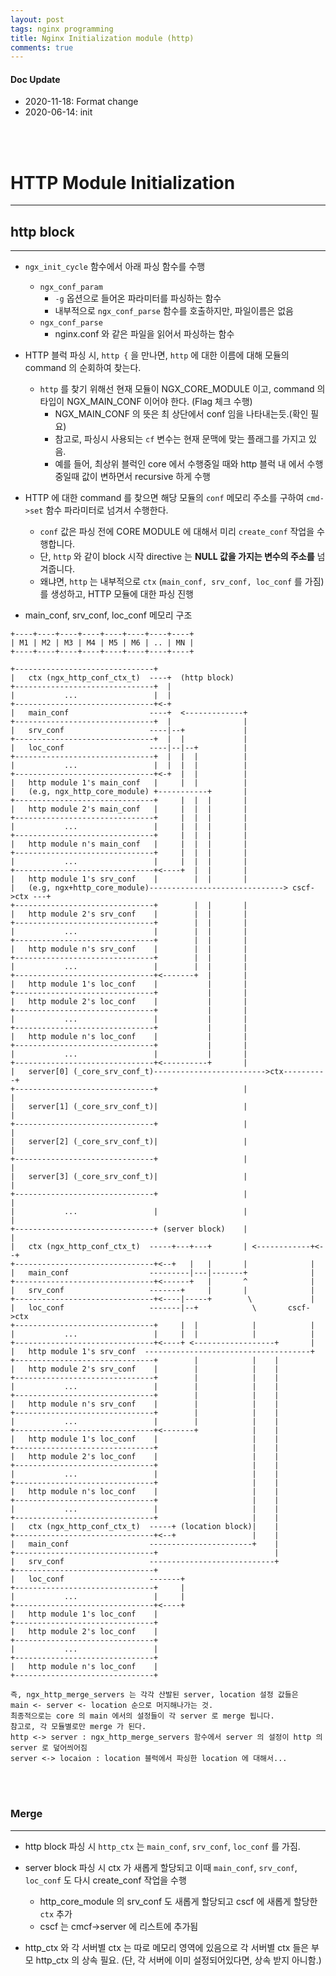 ```yaml
---
layout: post
tags: nginx programming
title: Nginx Initialization module (http)
comments: true
---
```


#### Doc Update

* 2020-11-18: Format change
* 2020-06-14: init
<br/>
<br/>

# HTTP Module Initialization

---

## http block

---

* `ngx_init_cycle` 함수에서 아래 파싱 함수를 수행
    * `ngx_conf_param`
        * `-g` 옵션으로 들어온 파라미터를 파싱하는 함수
        * 내부적으로 `ngx_conf_parse` 함수를 호출하지만, 파일이름은 없음
    * `ngx_conf_parse`
        * nginx.conf 와 같은 파일을 읽어서 파싱하는 함수

* HTTP 블럭 파싱 시, `http {` 을 만나면, `http` 에 대한 이름에 대해 모듈의 command 의 순회하여 찾는다.
    * `http` 를 찾기 위해선 현재 모듈이 NGX_CORE_MODULE 이고, command 의 타입이 NGX_MAIN_CONF 이어야 한다. (Flag 체크 수행)
        * NGX_MAIN_CONF 의 뜻은 최 상단에서 conf 임을 나타내는듯.(확인 필요)
        * 참고로, 파싱시 사용되는 `cf` 변수는 현재 문맥에 맞는 플래그를 가지고 있음.
        * 예를 들어, 최상위 블럭인 core 에서 수행중일 때와 http 블럭 내 에서 수행 중일때 값이 변하면서 recursive 하게 수행
* HTTP 에 대한 command 를 찾으면 해당 모듈의 `conf` 메모리 주소를 구하여 `cmd->set` 함수 파라미터로 넘겨서 수행한다.
    * `conf` 값은 파싱 전에 CORE MODULE 에 대해서 미리 `create_conf` 작업을 수행합니다.
    * 단, `http` 와 같이 block 시작 directive 는 **NULL 값을 가지는 변수의 주소를** 넘겨줍니다.
    * 왜냐면, `http` 는 내부적으로 `ctx` (`main_conf, srv_conf, loc_conf` 를 가짐) 를 생성하고, HTTP 모듈에 대한 파싱 진행


* main_conf, srv_conf, loc_conf 메모리 구조
```
+----+----+----+----+----+----+----+----+
| M1 | M2 | M3 | M4 | M5 | M6 | .. | MN |
+----+----+----+----+----+----+----+----+

+-------------------------------+
|   ctx (ngx_http_conf_ctx_t)  ----+  (http block)
+-------------------------------+  |
|           ...                 |  |
+-------------------------------+<-+
|   main_conf                  ----+  <-------------+
+-------------------------------+  |                |
|   srv_conf                   ----|--+             |
+-------------------------------+  |  |             |
|   loc_conf                   ----|--|--+          |
+-------------------------------+  |  |  |          |
|           ...                 |  |  |  |          |
+-------------------------------+<-+  |  |          |
|   http module 1's main_conf   |     |  |          |
|   (e.g, ngx_http_core_module) +-----------+       |
+-------------------------------+     |  |  |       |
|   http module 2's main_conf   |     |  |  |       |
+-------------------------------+     |  |  |       |
|           ...                 |     |  |  |       |
+-------------------------------+     |  |  |       |
|   http module n's main_conf   |     |  |  |       |
+-------------------------------+     |  |  |       |
|           ...                 |     |  |  |       |
+-------------------------------+<----+  |  |       |
|   http module 1's srv_conf    |        |  |       |
|   (e.g, ngx+http_core_module)------------------------------> cscf->ctx ---+
+-------------------------------+        |  |       |              
|   http module 2's srv_conf    |        |  |       |              
+-------------------------------+        |  |       |              
|           ...                 |        |  |       |              
+-------------------------------+        |  |       |              
|   http module n's srv_conf    |        |  |       |              
+-------------------------------+        |  |       |              
|           ...                 |        |  |       |              
+-------------------------------+<-------+  |       |              
|   http module 1's loc_conf    |           |       |              
+-------------------------------+           |       |              
|   http module 2's loc_conf    |           |       |              
+-------------------------------+           |       |              
|           ...                 |           |       |              
+-------------------------------+           |       |              
|   http module n's loc_conf    |           |       |              
+-------------------------------+           |       |              
|           ...                 |           |       |              
+-------------------------------+<----------+       |              
|   server[0] (_core_srv_conf_t)------------------------->ctx----------+
+-------------------------------+                   |                  |
|   server[1] (_core_srv_conf_t)|                   |                  |
+-------------------------------+                   |                  |
|   server[2] (_core_srv_conf_t)|                   |                  |
+-------------------------------+                   |                  |
|   server[3] (_core_srv_conf_t)|                   |                  |
+-------------------------------+                   |                  |
|           ...                 |                   |                  |
+-------------------------------+ (server block)    |                  |
|   ctx (ngx_http_conf_ctx_t)  -----+---+---+       | <------------+<--+
+-------------------------------+<--+   |   |       |              |    
|   main_conf                  ---------|---|-------+              |    
+-------------------------------+<------+   |       ^              |    
|   srv_conf                   -------+     |       |              |    
+-------------------------------+<----|-----+        \             |    
|   loc_conf                   -------|--+            \       cscf->ctx 
+-------------------------------+     |  |            |            |    
|           ...                 |     |  |            |            |         
+-------------------------------+<----+ <------------------+       |      
|   http module 1's srv_conf  -------------------------------------+ 
+-------------------------------+        |            |    |
|   http module 2's srv_conf    |        |            |    |
+-------------------------------+        |            |    |
|           ...                 |        |            |    |
+-------------------------------+        |            |    |
|   http module n's srv_conf    |        |            |    |
+-------------------------------+        |            |    |
|           ...                 |        |            |    |
+-------------------------------+<-------+            |    |
|   http module 1's loc_conf    |                     |    |
+-------------------------------+                     |    |
|   http module 2's loc_conf    |                     |    |
+-------------------------------+                     |    |
|           ...                 |                     |    |
+-------------------------------+                     |    |
|   http module n's loc_conf    |                     |    |
+-------------------------------+                     |    |
|           ...                 |                     |    |
+-------------------------------+                     |    |
|   ctx (ngx_http_conf_ctx_t)  -----+ (location block)|    |
+-------------------------------+<--+                 |    |
|   main_conf                  -----------------------+    |
+-------------------------------+                          |
|   srv_conf                   ----------------------------+
+-------------------------------+
|   loc_conf                   -------+
+-------------------------------+     |
|           ...                 |     |
+-------------------------------+<----+
|   http module 1's loc_conf    |
+-------------------------------+
|   http module 2's loc_conf    |
+-------------------------------+
|           ...                 |
+-------------------------------+
|   http module n's loc_conf    |
+-------------------------------+

즉, ngx_http_merge_servers 는 각각 산발된 server, location 설정 값들은
main <- server <- location 순으로 머지해나가는 것.
최종적으로는 core 의 main 에서의 설정들이 각 server 로 merge 됩니다.
참고로, 각 모듈별로만 merge 가 된다.
http <-> server : ngx_http_merge_servers 함수에서 server 의 설정이 http 의 server 로 덮어씌어짐
server <-> locaion : location 블럭에서 파싱한 location 에 대해서...
```
<br/>
<br/>

### Merge

---

* http block 파싱 시 `http_ctx` 는 `main_conf`, `srv_conf`, `loc_conf` 를 가짐.
* server block 파싱 시 ctx 가 새롭게 할당되고 이때 `main_conf`, `srv_conf`, `loc_conf` 도 다시 create_conf 작업을 수행
    * http_core_module 의 srv_conf 도 새롭게 할당되고 cscf 에 새롭게 할당한 `ctx` 추가
    * cscf 는 cmcf->server 에 리스트에 추가됨

* http_ctx 와 각 서버별 ctx 는 따로 메모리 영역에 있음으로 각 서버별 ctx 들은 부모 http_ctx 의 상속 필요.
  (단, 각 서버에 이미 설정되어있다면, 상속 받지 아니함.)
